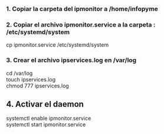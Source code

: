 ### 1. Copiar la carpeta del ipmonitor a /home/infopyme ### 

### 2. Copiar el archivo ipmonitor.service a la carpeta : /etc/systemd/system ###
cp ipmonitor.service /etc/systemd/system

### 3. Crear el archivo ipservices.log en /var/log ###
cd /var/log <br>
touch ipservices.log <br>
chmod 777 ipservices.log <br> 

## 4. Activar el daemon ###
systemctl enable ipmonitor.service <br>
systemctl start ipmonitor.service  <br>
